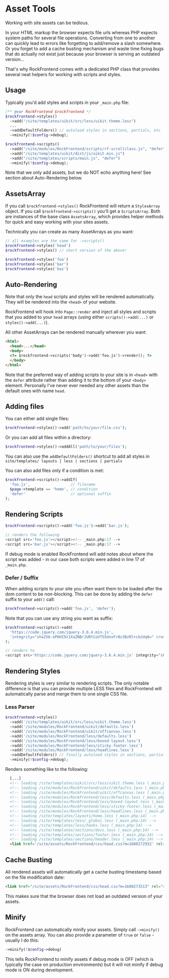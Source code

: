 # Asset Tools

Working with site assets can be tedious.

In your HTML markup the browser expects file urls whereas PHP expects system paths for several file operations. Converting from one to another can quickly lead to errors like forgetting to add/remove a slash somewhere. Or you forget to add a cache busting mechanism and waste time fixing bugs that do actually not exist just because your browser is serving an outdated version...

That's why RockFrontend comes with a dedicated PHP class that provides several neat helpers for working with scripts and styles.

## Usage

Typically you'd add styles and scripts in your `_main.php` file:

```php
/** @var RockFrontend $rockfrontend */
$rockfrontend->styles()
  ->add("/site/templates/uikit/src/less/uikit.theme.less")
  ...
  ->addDefaultFolders() // autoload styles in sections, partials, etc
  ->minify(!$config->debug);

$rockfrontend->scripts()
  ->add("/site/modules/RockFrontend/scripts/rf-scrollclass.js", "defer")
  ->add("/site/templates/uikit/dist/js/uikit.min.js")
  ->add("/site/templates/scripts/main.js", "defer")
  ->minify(!$config->debug);
```

<div class="uk-alert uk-alert-warning">Note that we only add assets, but we do NOT echo anything here! See section about Auto-Rendering below.</div>

## AssetsArray

If you call `$rockfrontend->styles()` RockFrontend will return a `StylesArray` object. If you call `$rockfrontend->scripts()` you'll get a `ScriptsArray`. Both are instances of the base class `AssetsArray`, which provides helper methods for quick and easy working with your sites assets.

Technically you can create as many AssetArrays as you want:

```php
// all examples are the same for ->scripts()
$rockfrontend->styles('head')
$rockfrontend->styles() // short version of the above!

$rockfrontend->styles('foo')
$rockfrontend->styles('bar')
$rockfrontend->styles('baz')
```

## Auto-Rendering

Note that only the `head` scripts and styles will be rendered automatically. They will be rendered into the `<head>` of your website.

RockFrontend will hook into `Page::render` and inject all styles and scripts that you added to your `head` arrays (using either `scripts()->add(...)` or `styles()->add(...)`).

All other AssetArrays can be rendered manually wherever you want:

```html
<html>
  <head>...</head>
  <body>
  <?= $rockfrontend->scripts('body')->add('foo.js')->render(); ?>
  </body>
</html>
```

Note that the preferred way of adding scripts to your site is in `<head>` with the `defer` attribute rather than adding it to the bottom of your `<body>` element. Personally I've never ever needed any other assets than the default ones with name `head`.

## Adding files

You can either add single files:

```php
$rockfrontend->styles()->add('path/to/your/file.css');
```

Or you can add all files within a directory:

```php
$rockfrontend->styles()->addAll('path/to/your/files');
```

You can also use the `addDefaultFolders()` shortcut to add all styles in `site/templates/ layouts | less | sections | partials`

You can also add files only if a condition is met:

```php
$rockfrontend->scripts()->addIf(
  'foo.js',                  // filename
  $page->template == 'home', // condition
  'defer'                    // optional suffix
);
```

## Rendering Scripts

```php
$rockfrontend->scripts()->add('foo.js')->add('bar.js');

// renders the following
<script src='foo.js'></script><!-- _main.php:17 -->
<script src='bar.js'></script><!-- _main.php:17 -->
```

If debug mode is enabled RockFrontend will add notes about where the script was added - in our case both scripts were added in line 17 of `_main.php`.

### Defer / Suffix

When adding scripts to your site you often want them to be loaded after the dom content to be non-blocking. This can be done by adding the `defer` suffix to your `add()` call:

```php
$rockfrontend->scripts()->add('foo.js', 'defer');
```

Note that you can use any string you want as suffix:

```php
$rockfrontend->scripts()->add(
  'https://code.jquery.com/jquery-3.6.4.min.js',
  'integrity="sha256-oP6HI9z1XaZNBrJURtCoUT5SUnxFr8s3BzRl+cbzUq8=" crossorigin="anonymous"'
);

// renders to
<script src='https://code.jquery.com/jquery-3.6.4.min.js' integrity="sha256-oP6HI9z1XaZNBrJURtCoUT5SUnxFr8s3BzRl+cbzUq8=" crossorigin="anonymous"></script>
```

## Rendering Styles

Rendering styles is very similar to rendering scripts. The only notable difference is that you can provide multiple LESS files and RockFrontend will automatically parse and merge them to one single CSS file.

### Less Parser

```php
$rockfrontend->styles()
  ->add('/site/templates/uikit/src/less/uikit.theme.less')
  ->add('/site/modules/RockFrontend/uikit/defaults.less')
  ->add('/site/modules/RockFrontend/uikit/offcanvas.less')
  ->add('/site/modules/RockFrontend/less/defaults.less')
  ->add('/site/modules/RockFrontend/less/boxed-layout.less')
  ->add('/site/modules/RockFrontend/less/sticky-footer.less')
  ->add('/site/modules/RockFrontend/less/headlines.less')
  ->addDefaultFolders() // finally autoload styles in sections, partials, etc
  ->minify(!$config->debug);
```

Renders something like to the following:

```html
  [...]
  <!-- loading /site/templates/uikit/src/less/uikit.theme.less (_main.php:7) -->
  <!-- loading /site/modules/RockFrontend/uikit/defaults.less (_main.php:8) -->
  <!-- loading /site/modules/RockFrontend/uikit/offcanvas.less (_main.php:9) -->
  <!-- loading /site/modules/RockFrontend/less/defaults.less (_main.php:10) -->
  <!-- loading /site/modules/RockFrontend/less/boxed-layout.less (_main.php:11) -->
  <!-- loading /site/modules/RockFrontend/less/sticky-footer.less (_main.php:12) -->
  <!-- loading /site/modules/RockFrontend/less/headlines.less (_main.php:13) -->
  <!-- loading /site/templates/layouts/home.less (_main.php:14) -->
  <!-- loading /site/templates/less/_global.less (_main.php:14) -->
  <!-- loading /site/templates/less/hooks.less (_main.php:14) -->
  <!-- loading /site/templates/sections/docs.less (_main.php:14) -->
  <!-- loading /site/templates/sections/footer.less (_main.php:14) -->
  <!-- loading /site/templates/sections/header.less (_main.php:14) -->
  <link href='/site/assets/RockFrontend/css/head.css?m=1680272932' rel='stylesheet'><!-- LESS compiled by RockFrontend -->
```

## Cache Busting

All rendered assets will automatically get a cache busting timestamp based on the file modification date:

```html
<link href="/site/assets/RockFrontend/css/head.css?m=1680273513" rel="stylesheet">
```

This makes sure that the browser does not load an outdated version of your assets.

## Minify

RockFrontend can automatically minify your assets. Simply call `->minify()` on the assets array. You can also provide a parameter of `true` or `false` - usually I do this:

```php
->minify(!$config->debug)
```

This tells RockFrontend to minify assets if debug mode is OFF (which is typically the case on production environments) but it will not minify if debug mode is ON during development.